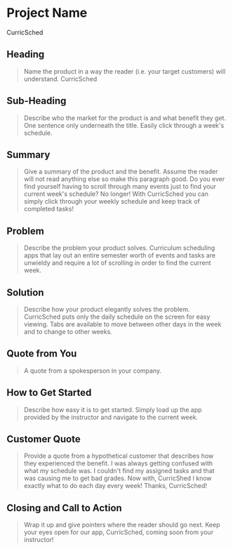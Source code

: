 # Project Name #
  CurricSched

<!-- 
> This material was originally posted [here](http://www.quora.com/What-is-Amazons-approach-to-product-development-and-product-management). It is reproduced here for posterities sake.

There is an approach called "working backwards" that is widely used at Amazon. They work backwards from the customer, rather than starting with an idea for a product and trying to bolt customers onto it. While working backwards can be applied to any specific product decision, using this approach is especially important when developing new products or features.

For new initiatives a product manager typically starts by writing an internal press release announcing the finished product. The target audience for the press release is the new/updated product's customers, which can be retail customers or internal users of a tool or technology. Internal press releases are centered around the customer problem, how current solutions (internal or external) fail, and how the new product will blow away existing solutions.

If the benefits listed don't sound very interesting or exciting to customers, then perhaps they're not (and shouldn't be built). Instead, the product manager should keep iterating on the press release until they've come up with benefits that actually sound like benefits. Iterating on a press release is a lot less expensive than iterating on the product itself (and quicker!).

If the press release is more than a page and a half, it is probably too long. Keep it simple. 3-4 sentences for most paragraphs. Cut out the fat. Don't make it into a spec. You can accompany the press release with a FAQ that answers all of the other business or execution questions so the press release can stay focused on what the customer gets. My rule of thumb is that if the press release is hard to write, then the product is probably going to suck. Keep working at it until the outline for each paragraph flows. 

Oh, and I also like to write press-releases in what I call "Oprah-speak" for mainstream consumer products. Imagine you're sitting on Oprah's couch and have just explained the product to her, and then you listen as she explains it to her audience. That's "Oprah-speak", not "Geek-speak".

Once the project moves into development, the press release can be used as a touchstone; a guiding light. The product team can ask themselves, "Are we building what is in the press release?" If they find they're spending time building things that aren't in the press release (overbuilding), they need to ask themselves why. This keeps product development focused on achieving the customer benefits and not building extraneous stuff that takes longer to build, takes resources to maintain, and doesn't provide real customer benefit (at least not enough to warrant inclusion in the press release).
 -->
 
## Heading ##
  > Name the product in a way the reader (i.e. your target customers) will understand.
  CurricSched

## Sub-Heading ##
  > Describe who the market for the product is and what benefit they get. One sentence only underneath the title.
  Easily click through a week's schedule.  

## Summary ##
  > Give a summary of the product and the benefit. Assume the reader will not read anything else so make this paragraph good.
  Do you ever find yourself having to scroll through many events just to find your current week's schedule? No longer! With CurricSched you can simply click through your weekly schedule and keep track of completed tasks!

## Problem ##
  > Describe the problem your product solves.
  Curriculum scheduling apps that lay out an entire semester worth of events and tasks are unwieldy and require a lot of scrolling in order to find the current week.  
  
## Solution ##
  > Describe how your product elegantly solves the problem.
  CurricSched puts only the daily schedule on the screen for easy viewing. Tabs are available to move between other days in the week and to change to other weeks. 
  
## Quote from You ##
  > A quote from a spokesperson in your company.
  
  
## How to Get Started ##
  > Describe how easy it is to get started.
  Simply load up the app provided by the instructor and navigate to the current week. 

## Customer Quote ##
  > Provide a quote from a hypothetical customer that describes how they experienced the benefit.
  I was always getting confused with what my schedule was. I couldn't find my assigned tasks and that was causing me to get bad grades. Now with, CurricShed I know exactly what to do each day every week!
  Thanks, CurricSched!

## Closing and Call to Action ##
  > Wrap it up and give pointers where the reader should go next.
  Keep your eyes open for our app, CurricSched, coming soon from your instructor! 